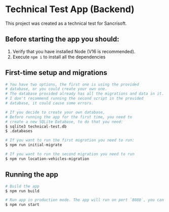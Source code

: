 
# Technical Test App (Backend)

This project was created as a technical test for Sancrisoft.

## Before starting the app you should:

 1. Verify that you have installed Node (V16 is recommended).
 2. Execute `npm i` to install all the dependencies

## First-time setup and migrations

```bash
# You have two options, the first one is using the provided
# database, or you could create your own one.
# The database provided already has all the migrations and data in it.
# I don't recommend running the second script in the provided
# database, it could cause some errors.

# If you decide to create your own database,
# Before running the app for the first time, you need to
# create a new SQLite Database, to do that you need:
$ sqlite3 technical-test.db
$ .databases

# If you want to run the first migration you need to run:
$ npm run initial-migrate

# If you want to run the second migration you need to run
$ npm run location-vehicles-migration
```

## Running the app

```bash
# Build the app 
$ npm run build

# Run app in production mode. The app will run on port `8080`, you can check it in the browser
$ npm run start
